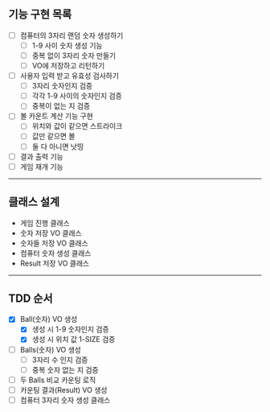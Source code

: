 ## 기능 구현 목록
* [ ] 컴퓨터의 3자리 랜덤 숫자 생성하기
  * [ ] 1-9 사이 숫자 생성 기능
  * [ ] 중복 없이 3자리 숫자 만들기
  * [ ] VO에 저장하고 리턴하기 
* [ ] 사용자 입력 받고 유효성 검사하기
  * [ ] 3자리 숫자인지 검증
  * [ ] 각각 1-9 사이의 숫자인지 검증
  * [ ] 중복이 없는 지 검증
* [ ] 볼 카운트 계산 기능 구현
  * [ ] 위치와 값이 같으면 스트라이크
  * [ ] 값만 같으면 볼
  * [ ] 둘 다 아니면 낫띵
* [ ] 결과 출력 기능
* [ ] 게임 재개 기능

---

## 클래스 설계
* 게임 진행 클래스
* 숫자 저장 VO 클래스
* 숫자들 저장 VO 클래스
* 컴퓨터 숫자 생성 클래스
* Result 저장 VO 클래스

---

## TDD 순서
* [x] Ball(숫자) VO 생성
  * [x] 생성 시 1-9 숫자인지 검증
  * [x] 생성 시 위치 값 1-SIZE 검증
* [ ] Balls(숫자) VO 생성
  * [ ] 3자리 수 인지 검증
  * [ ] 중복 숫자 없는 지 검증
* [ ] 두 Balls 비교 카운팅 로직
* [ ] 카운팅 결과(Result) VO 생성
* [ ] 컴퓨터 3자리 숫자 생성 클래스
